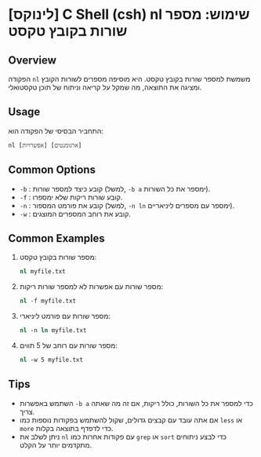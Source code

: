 # [לינוקס] C Shell (csh) nl שימוש: מספר שורות בקובץ טקסט

## Overview
הפקודה `nl` משמשת למספר שורות בקובץ טקסט. היא מוסיפה מספרים לשורות הקובץ ומציגה את התוצאה, מה שמקל על קריאה וניתוח של תוכן טקסטואלי.

## Usage
התחביר הבסיסי של הפקודה הוא:
```
nl [אפשרויות] [ארגומנטים]
```

## Common Options
- `-b` : קובע כיצד למספר שורות (למשל, `-b a` ימספר את כל השורות).
- `-f` : קובע שורות ריקות שלא ימספרו.
- `-n` : קובע את פורמט המספור (למשל, `-n ln` ימספר עם מספרים ליניאריים).
- `-w` : קובע את רוחב המספרים המוצגים.

## Common Examples
1. מספר שורות בקובץ טקסט:
   ```csh
   nl myfile.txt
   ```

2. מספר שורות עם אפשרות לא למספר שורות ריקות:
   ```csh
   nl -f myfile.txt
   ```

3. מספר שורות עם פורמט ליניארי:
   ```csh
   nl -n ln myfile.txt
   ```

4. מספר שורות עם רוחב של 5 תווים:
   ```csh
   nl -w 5 myfile.txt
   ```

## Tips
- השתמש באפשרות `-b a` כדי למספר את כל השורות, כולל ריקות, אם זה מה שאתה צריך.
- אם אתה עובד עם קבצים גדולים, שקול להשתמש בפקודות נוספות כמו `less` או `more` כדי לדפדף בתוצאה בקלות.
- ניתן לשלב את `nl` עם פקודות אחרות כמו `grep` או `sort` כדי לבצע ניתוחים מתקדמים יותר על הקלט.